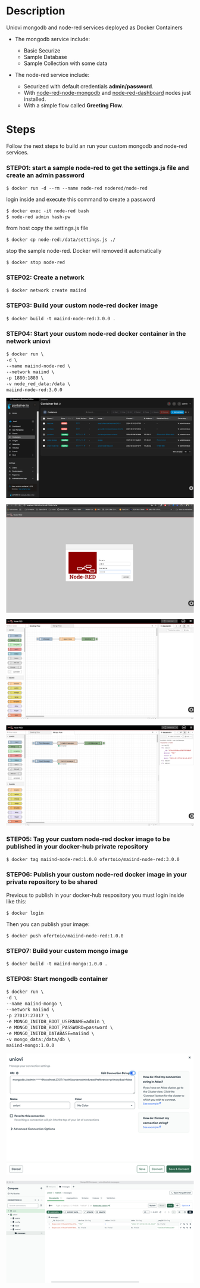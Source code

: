 # Description
Uniovi mongodb and node-red services deployed as Docker Containers

- The mongodb service include:
    - Basic Securize
    - Sample Database
    - Sample Collection with some data

- The node-red service include:
    - Securized with default credentials **admin/password**.
    - With [node-red-node-mongodb](https://flows.nodered.org/node/node-red-node-mongodb) and [node-red-dashboard](https://flows.nodered.org/node/node-red-dashboard) nodes just installed.
    - With a simple flow called **Greeting Flow**.

# Steps 
Follow the next steps to build an run your custom mongodb and node-red services.

### STEP01: start a sample node-red to get the settings.js file and create an admin password
 ```
$ docker run -d --rm --name node-red nodered/node-red
 ```

login inside  and execute this command to create a password
 ```
$ docker exec -it node-red bash
$ node-red admin hash-pw
 ```

from host copy the settings.js file 
 ```
$ docker cp node-red:/data/settings.js ./
 ```

stop the sample node-red. Docker will removed it automatically
```
$ docker stop node-red
```

### STEP02: Create a network 
```
$ docker network create maiind
```

### STEP03: Build your custom node-red docker image
 ```
$ docker build -t maiind-node-red:3.0.0 .
 ```

### STEP04: Start your custom node-red docker container in the network uniovi
 ```
$ docker run \
-d \
--name maiind-node-red \
--network maiind \
-p 1880:1880 \
-v node_red_data:/data \
maiind-node-red:3.0.0
```

![Porainer](captures/portainer.png "Porainer")

![node-red-login](captures/node-red-login.png "node-red-login")

![greetings-flow](captures/greetings-flow.png "greetings-flow")

![mongo-flow](captures/mongo-flow.png "mongo-flow")

### STEP05: Tag your custom node-red docker image to be published in your docker-hub private repository
```
$ docker tag maiind-node-red:1.0.0 ofertoio/maiind-node-red:3.0.0
 ```

### STEP06: Publish your custom node-red docker image in your private repository to be shared
Previous to publish in your docker-hub respository you must login inside like this:
 ```
$ docker login
 ```

Then you can publish your image:

 ```
$ docker push ofertoio/maiind-node-red:1.0.0
 ```


### STEP07: Build your custom mongo image
 ```
$ docker build -t maiind-mongo:1.0.0 .
 ```

 ### STEP08: Start mongodb container
 ```
 $ docker run \
 -d \
 --name maiind-mongo \
 --network maiind \
 -p 27017:27017 \
 -e MONGO_INITDB_ROOT_USERNAME=admin \
 -e MONGO_INITDB_ROOT_PASSWORD=password \
 -e MONGO_INITDB_DATABASE=maiind \
 -v mongo_data:/data/db \
 maiind-mongo:1.0.0
 ```

 ![mongo-connection](captures/mongo-connection.png "mongo-connection")

 ![mongo-compass](captures/mongo-compass.png "mongo-compass")

 
 